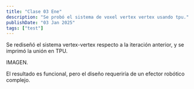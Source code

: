 ```yaml
---
title: "Clase 03 Ene"
description: "Se probó el sistema de voxel vertex vertex usando tpu."
publishDate: "03 Jan 2025"
tags: ["test"]
---
```


Se rediseñó el sistema vertex-vertex respecto a la iteración anterior, y se imprimó la unión en TPU.

IMAGEN.

El resultado es funcional, pero el diseño requeriría de un efector robótico complejo.